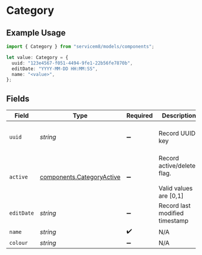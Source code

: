 # Category

## Example Usage

```typescript
import { Category } from "servicem8/models/components";

let value: Category = {
  uuid: "123e4567-f051-4494-9fe1-22b56fe7870b",
  editDate: "YYYY-MM-DD HH:MM:SS",
  name: "<value>",
};
```

## Fields

| Field                                                                  | Type                                                                   | Required                                                               | Description                                                            | Example                                                                |
| ---------------------------------------------------------------------- | ---------------------------------------------------------------------- | ---------------------------------------------------------------------- | ---------------------------------------------------------------------- | ---------------------------------------------------------------------- |
| `uuid`                                                                 | *string*                                                               | :heavy_minus_sign:                                                     | Record UUID key                                                        | 123e4567-f051-4494-9fe1-22b56fe7870b                                   |
| `active`                                                               | [components.CategoryActive](../../models/components/categoryactive.md) | :heavy_minus_sign:                                                     | Record active/deleted flag. <br/><br/>Valid values are [0,1]           |                                                                        |
| `editDate`                                                             | *string*                                                               | :heavy_minus_sign:                                                     | Record last modified timestamp                                         | YYYY-MM-DD HH:MM:SS                                                    |
| `name`                                                                 | *string*                                                               | :heavy_check_mark:                                                     | N/A                                                                    |                                                                        |
| `colour`                                                               | *string*                                                               | :heavy_minus_sign:                                                     | N/A                                                                    |                                                                        |